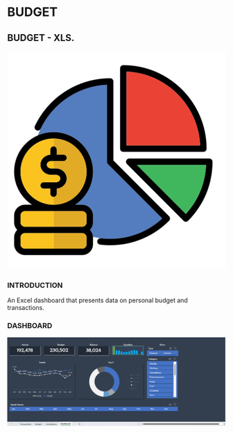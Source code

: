 # BUDGET 
## BUDGET - XLS.
![](budgetttt.png)
### INTRODUCTION
An Excel dashboard that presents data on personal budget and transactions. 
### DASHBOARD
![](budget.png)
